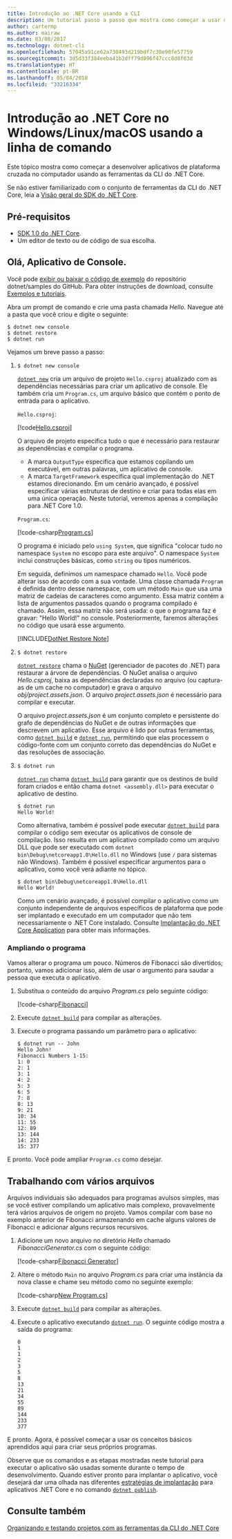 ```yaml
---
title: Introdução ao .NET Core usando a CLI
description: Um tutorial passo a passo que mostra como começar a usar o .NET Core no Windows, Linux ou macOS com a CLI (interface de linha de comando) do .NET Core.
author: cartermp
ms.author: mairaw
ms.date: 03/08/2017
ms.technology: dotnet-cli
ms.openlocfilehash: 57045a91ce62a730493d219bdf7c30e90fe57759
ms.sourcegitcommit: 3d5d33f384eeba41b2dff79d096f47ccc8d8f03d
ms.translationtype: HT
ms.contentlocale: pt-BR
ms.lasthandoff: 05/04/2018
ms.locfileid: "33216334"
---
```

# <a name="getting-started-with-net-core-on-windowslinuxmacos-using-the-command-line"></a>Introdução ao .NET Core no Windows/Linux/macOS usando a linha de comando

Este tópico mostra como começar a desenvolver aplicativos de plataforma cruzada no computador usando as ferramentas da CLI do .NET Core.

Se não estiver familiarizado com o conjunto de ferramentas da CLI do .NET Core, leia a [Visão geral do SDK do .NET Core](../tools/index.md).

## <a name="prerequisites"></a>Pré-requisitos

- [SDK 1.0 do .NET Core](https://www.microsoft.com/net/download/core).
- Um editor de texto ou de código de sua escolha.

## <a name="hello-console-app"></a>Olá, Aplicativo de Console.

Você pode [exibir ou baixar o código de exemplo](https://github.com/dotnet/samples/tree/master/core/console-apps/HelloMsBuild) do repositório dotnet/samples do GitHub. Para obter instruções de download, consulte [Exemplos e tutoriais](../../samples-and-tutorials/index.md#viewing-and-downloading-samples).

Abra um prompt de comando e crie uma pasta chamada *Hello*. Navegue até a pasta que você criou e digite o seguinte:

```
$ dotnet new console
$ dotnet restore
$ dotnet run
```

Vejamos um breve passo a passo:

1. `$ dotnet new console`

   [`dotnet new`](../tools/dotnet-new.md) cria um arquivo de projeto `Hello.csproj` atualizado com as dependências necessárias para criar um aplicativo de console.  Ele também cria um `Program.cs`, um arquivo básico que contém o ponto de entrada para o aplicativo.
   
   `Hello.csproj`:

   [!code[Hello.csproj](../../../samples/core/console-apps/HelloMsBuild/Hello.csproj)]   

   O arquivo de projeto especifica tudo o que é necessário para restaurar as dependências e compilar o programa.

   * A marca `OutputType` especifica que estamos copilando um executável, em outras palavras, um aplicativo de console.
   * A marca `TargetFramework` especifica qual implementação do .NET estamos direcionando. Em um cenário avançado, é possível especificar várias estruturas de destino e criar para todas elas em uma única operação. Neste tutorial, veremos apenas a compilação para .NET Core 1.0.

   `Program.cs`:

   [!code-csharp[Program.cs](../../../samples/core/console-apps/HelloMsBuild/Program.cs)]   

   O programa é iniciado pelo `using System`, que significa "colocar tudo no namespace `System` no escopo para este arquivo". O namespace `System` inclui construções básicas, como `string` ou tipos numéricos.

   Em seguida, definimos um namespace chamado `Hello`. Você pode alterar isso de acordo com a sua vontade. Uma classe chamada `Program` é definida dentro desse namespace, com um método `Main` que usa uma matriz de cadeias de caracteres como argumento. Essa matriz contém a lista de argumentos passados quando o programa compilado é chamado. Assim, essa matriz não será usada: o que o programa faz é gravar: "Hello World!" no console. Posteriormente, faremos alterações no código que usará esse argumento.

   [!INCLUDE[DotNet Restore Note](~/includes/dotnet-restore-note.md)]

2. `$ dotnet restore`

   [`dotnet restore`](../tools/dotnet-restore.md) chama o [NuGet](https://www.nuget.org/) (gerenciador de pacotes do .NET) para restaurar a árvore de dependências. O NuGet analisa o arquivo *Hello.csproj*, baixa as dependências declaradas no arquivo (ou captura-as de um cache no computador) e grava o arquivo *obj/project.assets.json*.  O arquivo *project.assets.json* é necessário para compilar e executar.
   
   O arquivo *project.assets.json* é um conjunto completo e persistente do grafo de dependências do NuGet e de outras informações que descrevem um aplicativo.  Esse arquivo é lido por outras ferramentas, como [`dotnet build`](../tools/dotnet-build.md) e [`dotnet run`](../tools/dotnet-run.md), permitindo que elas processem o código-fonte com um conjunto correto das dependências do NuGet e das resoluções de associação.
   
3. `$ dotnet run`

   [`dotnet run`](../tools/dotnet-run.md) chama [`dotnet build`](../tools/dotnet-build.md) para garantir que os destinos de build foram criados e então chama `dotnet <assembly.dll>` para executar o aplicativo de destino.
   
    ```
    $ dotnet run
    Hello World!
    ```

    Como alternativa, também é possível pode executar [`dotnet build`](../tools/dotnet-build.md) para compilar o código sem executar os aplicativos de console de compilação. Isso resulta em um aplicativo compilado como um arquivo DLL que pode ser executado com `dotnet bin\Debug\netcoreapp1.0\Hello.dll` no Windows (use `/` para sistemas não Windows). Também é possível especificar argumentos para o aplicativo, como você verá adiante no tópico.

    ```
    $ dotnet bin\Debug\netcoreapp1.0\Hello.dll
    Hello World!
    ```

    Como um cenário avançado, é possível compilar o aplicativo como um conjunto independente de arquivos específicos de plataforma que pode ser implantado e executado em um computador que não tem necessariamente o .NET Core instalado. Consulte [Implantação do .NET Core Application](../deploying/index.md) para obter mais informações.

### <a name="augmenting-the-program"></a>Ampliando o programa

Vamos alterar o programa um pouco. Números de Fibonacci são divertidos; portanto, vamos adicionar isso, além de usar o argumento para saudar a pessoa que executa o aplicativo.

1. Substitua o conteúdo do arquivo *Program.cs* pelo seguinte código:

   [!code-csharp[Fibonacci](../../../samples/core/console-apps/fibonacci-msbuild/Program.cs)]   

2. Execute [`dotnet build`](../tools/dotnet-build.md) para compilar as alterações.

3. Execute o programa passando um parâmetro para o aplicativo:

   ```
   $ dotnet run -- John
   Hello John!
   Fibonacci Numbers 1-15:
   1: 0
   2: 1
   3: 1
   4: 2
   5: 3
   6: 5
   7: 8
   8: 13
   9: 21
   10: 34
   11: 55
   12: 89
   13: 144
   14: 233
   15: 377
   ```

E pronto.  Você pode ampliar `Program.cs` como desejar.

## <a name="working-with-multiple-files"></a>Trabalhando com vários arquivos

Arquivos individuais são adequados para programas avulsos simples, mas se você estiver compilando um aplicativo mais complexo, provavelmente terá vários arquivos de origem no projeto. Vamos compilar com base no exemplo anterior de Fibonacci armazenando em cache alguns valores de Fibonacci e adicionar alguns recursos recursivos. 

1. Adicione um novo arquivo no diretório *Hello* chamado *FibonacciGenerator.cs* com o seguinte código:

   [!code-csharp[Fibonacci Generator](../../../samples/core/console-apps/FibonacciBetterMsBuild/FibonacciGenerator.cs)]   

2. Altere o método `Main` no arquivo *Program.cs* para criar uma instância da nova classe e chame seu método como no seguinte exemplo:

   [!code-csharp[New Program.cs](../../../samples/core/console-apps/FibonacciBetterMsBuild/Program.cs)]

3. Execute [`dotnet build`](../tools/dotnet-build.md) para compilar as alterações.

4. Execute o aplicativo executando [`dotnet run`](../tools/dotnet-run.md). O seguinte código mostra a saída do programa:

   ```
   0
   1
   1
   2
   3
   5
   8
   13
   21
   34
   55
   89
   144
   233
   377
   ```

E pronto. Agora, é possível começar a usar os conceitos básicos aprendidos aqui para criar seus próprios programas.

Observe que os comandos e as etapas mostradas neste tutorial para executar o aplicativo são usadas somente durante o tempo de desenvolvimento. Quando estiver pronto para implantar o aplicativo, você desejará dar uma olhada nas diferentes [estratégias de implantação](../deploying/index.md) para aplicativos .NET Core e no comando [`dotnet publish`](../tools/dotnet-publish.md).

## <a name="see-also"></a>Consulte também

[Organizando e testando projetos com as ferramentas da CLI do .NET Core](testing-with-cli.md)
